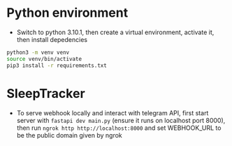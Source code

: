 # Python environment

- Switch to python 3.10.1, then create a virtual environment, activate it, then install depedencies

```bash
python3 -m venv venv
source venv/bin/activate
pip3 install -r requirements.txt
```

# SleepTracker

- To serve webhook locally and interact with telegram API, first start server with `fastapi dev main.py` (ensure it runs on localhost port 8000),
  then run `ngrok http http://localhost:8000` and set WEBHOOK_URL to be the public domain given by ngrok
